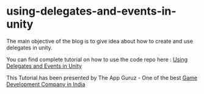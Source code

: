 # using-delegates-and-events-in-unity

The main objective of the blog is to give idea about how to create and use delegates in unity.

You can find complete tutorial on how to use the code repo here : [Using Delegates and Events in Unity](http://www.theappguruz.com/unity/using-delegates-and-events-in-unity/)

This Tutorial has been presented by The App Guruz - One of the best [Game Development Company in India](http://www.theappguruz.com/game-development/)
